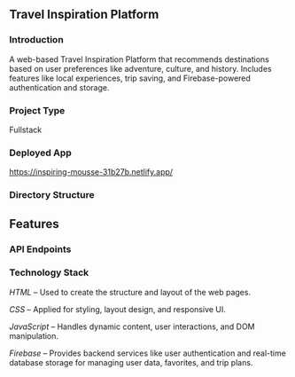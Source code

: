 ## Travel Inspiration Platform
### Introduction
A web-based Travel Inspiration Platform that recommends destinations based on user preferences like adventure, culture, and history.
Includes features like local experiences, trip saving, and Firebase-powered authentication and storage.

### Project Type
Fullstack

### Deployed App
https://inspiring-mousse-31b27b.netlify.app/


### Directory Structure

## Features

### API Endpoints

### Technology Stack
*HTML* – Used to create the structure and layout of the web pages.

*CSS* – Applied for styling, layout design, and responsive UI.

*JavaScript* – Handles dynamic content, user interactions, and DOM manipulation.

*Firebase* – Provides backend services like user authentication and real-time database storage for managing user data, favorites, and trip plans.